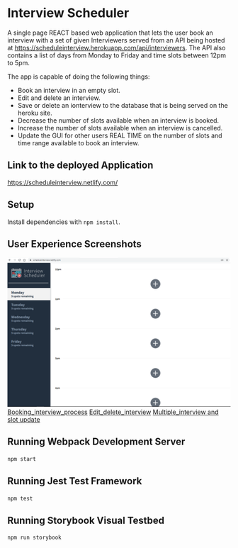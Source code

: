 # Interview Scheduler
A single page REACT based web application that lets the user book an interview with a set of given Interviewers served from an API being hosted at https://scheduleinterview.herokuapp.com/api/interviewers. The API also contains a list of days from Monday to Friday and time slots between 12pm to 5pm.

The app is capable of doing the following things:
- Book an interview in an empty slot.
- Edit and delete an interview.
- Save or delete an ionterview to the database that is being served on the heroku site.
- Decrease the number of slots available when an interview is booked.
- Increase the number of slots available when an interview is cancelled.
- Update the GUI for other users REAL TIME on the number of slots and time range available to book an interview.   

## Link to the deployed Application

https://scheduleinterview.netlify.com/  

## Setup

Install dependencies with `npm install`.

## User Experience Screenshots

!["LandingPage"](screenshots/1.landing_pg.PNG)
[Booking_interview_process]()
[Edit_delete_interview]()
[Multiple_interview and slot update]()

## Running Webpack Development Server

```sh
npm start
```

## Running Jest Test Framework

```sh
npm test
```

## Running Storybook Visual Testbed

```sh
npm run storybook
```
